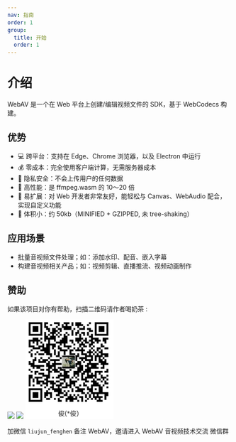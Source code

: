 ```yaml
---
nav: 指南
order: 1
group:
  title: 开始
  order: 1
---
```


# 介绍

WebAV 是一个在 Web 平台上创建/编辑视频文件的 SDK，基于 WebCodecs 构建。

## 优势

- 💻 跨平台：支持在 Edge、Chrome 浏览器，以及 Electron 中运行
- 💰 零成本：完全使用客户端计算，无需服务器成本
- 🔏 隐私安全：不会上传用户的任何数据
- 🚀 高性能：是 ffmpeg.wasm 的 10～20 倍
- 🧩 易扩展：对 Web 开发者非常友好，能轻松与 Canvas、WebAudio 配合，实现自定义功能
- 🤏 体积小：约 50kb（MINIFIED + GZIPPED, 未 tree-shaking）

## 应用场景

- 批量音视频文件处理；如：添加水印、配音、嵌入字幕
- 构建音视频相关产品；如：视频剪辑、直播推流、视频动画制作

## 赞助

如果该项目对你有帮助，扫描二维码请作者喝奶茶 :

<img src="https://github.com/bilibili/WebAV/assets/3307051/4b25836a-3f85-4160-b0bf-6c8360fad9a4" width=200 />
<img src="https://github.com/bilibili/WebAV/assets/3307051/b0d8ff07-71c9-46c1-af33-019420d17c06" width=200 />
<img src="../../public/img/alipay-qcode.png" width="200" alt="支付宝" />

加微信 `liujun_fenghen` 备注 WebAV，邀请进入 WebAV 音视频技术交流 微信群
